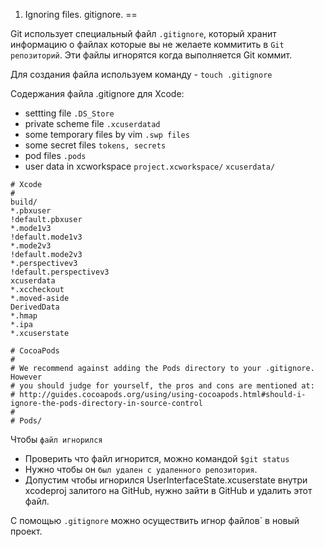 1. Ignoring files. gitignore.
==

Git использует специальный файл `.gitignore`, который хранит информацию о файлах которые вы не желаете коммитить в `Git репозиторий`. Эти файлы игнорятся когда выполняется Git коммит.

Для создания файла используем команду - 
`touch .gitignore`

Содержания файла .gitignore для Xcode:
* settting file `.DS_Store`
* private scheme file `.xcuserdatad`
* some temporary files by vim `.swp files`
* some secret files `tokens, secrets`
* pod files `.pods`
* user data in xcworkspace
`project.xcworkspace/`
`xcuserdata/`

```
# Xcode
#
build/
*.pbxuser
!default.pbxuser
*.mode1v3
!default.mode1v3
*.mode2v3
!default.mode2v3
*.perspectivev3
!default.perspectivev3
xcuserdata
*.xccheckout
*.moved-aside
DerivedData
*.hmap
*.ipa
*.xcuserstate

# CocoaPods
#
# We recommend against adding the Pods directory to your .gitignore. However
# you should judge for yourself, the pros and cons are mentioned at:
# http://guides.cocoapods.org/using/using-cocoapods.html#should-i-ignore-the-pods-directory-in-source-control
#
# Pods/
```

Чтобы `файл игнорился` 
* Проверить что файл игнорится, можно командой `$git status`
* Нужно чтобы он `был удален с удаленного репозитория`.
* Допустим чтобы игнорился UserInterfaceState.xcuserstate внутри xcodeproj залитого на GitHub, нужно зайти в GitHub и удалить этот файл.

С помощью `.gitignore` можно осуществить игнор файлов` в новый проект.




